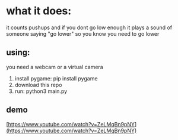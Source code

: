 # what it does:
it counts pushups and if you dont go low enough it plays a sound of someone saying "go lower" so you know you need to go lower

## using:
you need a webcam or a virtual camera

1. install pygame: pip install pygame
2. download this repo
3. run: python3 main.py 

## demo
[https://www.youtube.com/watch?v=ZeLMqBn9pNY](https://www.youtube.com/watch?v=ZeLMqBn9pNY)
